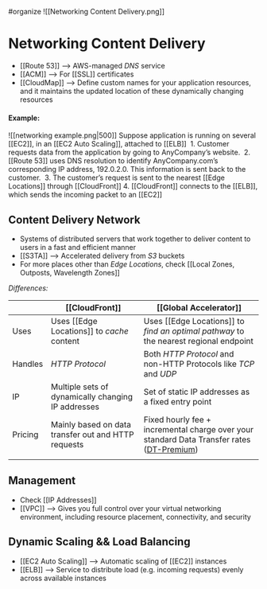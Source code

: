 #organize 
![[Networking Content Delivery.png]]
# Networking Content Delivery
- [[Route 53]] --> AWS-managed *DNS* service
- [[ACM]] --> For [[SSL]] certificates
- [[CloudMap]] --> Define custom names for your application resources, and it maintains the updated location of these dynamically changing resources

#### Example:
![[networking example.png|500]]
Suppose application is running on several [[EC2]], in an [[EC2 Auto Scaling]], attached to [[ELB]] 
	1. Customer requests data from the application by going to AnyCompany’s website. 
	2. [[Route 53]] uses DNS resolution to identify AnyCompany.com’s corresponding IP address, 192.0.2.0. This information is sent back to the customer. 
	3. The customer’s request is sent to the nearest [[Edge Locations]] through [[CloudFront]]
	4. [[CloudFront]] connects to the [[ELB]], which sends the incoming packet to an [[EC2]]

## Content Delivery Network
- Systems of distributed servers that work together to deliver content to users in a fast and efficient manner
- [[S3TA]] --> Accelerated delivery from *S3* buckets
- For more places other than *Edge Locations*, check [[Local Zones, Outposts, Wavelength Zones]]

*Differences:*

|         | [[CloudFront]]                                      | [[Global Accelerator]]                                                                                                                          |
| ------- | --------------------------------------------------- | ----------------------------------------------------------------------------------------------------------------------------------------------- |
| Uses    | Uses [[Edge Locations]] to *cache* content          | Uses [[Edge Locations]] to *find an optimal pathway* to the nearest regional endpoint                                                           |
| Handles | *HTTP Protocol*                                     | Both *HTTP Protocol* and non-HTTP Protocols like *TCP* and *UDP*                                                                                |
| IP      | Multiple sets of dynamically changing IP addresses  | Set of static IP addresses as a fixed entry point                                                                                               |
| Pricing | Mainly based on data transfer out and HTTP requests | Fixed hourly fee + incremental charge over your standard Data Transfer rates ([DT-Premium](https://aws.amazon.com/global-accelerator/pricing/)) |
|         |                                                     |                                                                                                                                                 |




## Management
- Check [[IP Addresses]]
- [[VPC]] --> Gives you full control over your virtual networking environment, including resource placement, connectivity, and security

## Dynamic Scaling && Load Balancing
- [[EC2 Auto Scaling]] --> Automatic scaling of [[EC2]] instances
- [[ELB]] --> Service to distribute load (e.g. incoming requests) evenly across available instances
